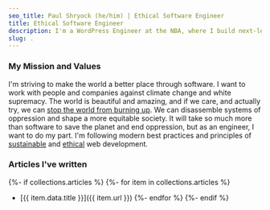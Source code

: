 ```yaml
---
seo_title: Paul Shryock (he/him) | Ethical Software Engineer
title: Ethical Software Engineer
description: I'm a WordPress Engineer at the NBA, where I build next-level CMS authoring experiences. I always aim to make the web more accessible, inclusive, and ethical.
slug: .
---
```

### My Mission and Values

I'm striving to make the world a better place through software. I want to work with people and companies against climate change and white supremacy. The world is beautiful and amazing, and if we care, and actually try, we can [stop the world from burning up](https://nanransohoff.com/A-mental-model-for-combating-climate-change-846be1769d374fa1b5b855407c93da66). We can disassemble systems of oppression and shape a more equitable society. It will take so much more than software to save the planet and end oppression, but as an engineer, I want to do my part. I'm following modern best practices and principles of [sustainable](https://sustainablewebdesign.org/) and [ethical](https://www.ethicalweb.org/) web development.

### Articles I've written
{%- if collections.articles %}
{%- for item in collections.articles %}
- [{{ item.data.title }}]({{ item.url }})
{%- endfor %}
{%- endif %}